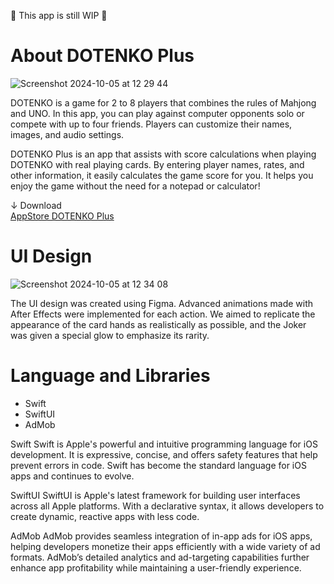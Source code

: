 🔨 This app is still WIP 🔨

# About DOTENKO Plus

![Screenshot 2024-10-05 at 12 29 44](https://github.com/user-attachments/assets/ba162d8b-c11c-47ba-96b8-528abb96f0c3)

DOTENKO is a game for 2 to 8 players that combines the rules of Mahjong and UNO. In this app, you can play against computer opponents solo or compete with up to four friends. Players can customize their names, images, and audio settings.

DOTENKO Plus is an app that assists with score calculations when playing DOTENKO with real playing cards. By entering player names, rates, and other information, it easily calculates the game score for you. It helps you enjoy the game without the need for a notepad or calculator!

↓ Download<br>
[AppStore DOTENKO Plus](https://apps.apple.com/jp/app/dotenko-plus/id6475644027?l=en-US)

# UI Design

![Screenshot 2024-10-05 at 12 34 08](https://github.com/user-attachments/assets/8e3f78c8-5632-483c-ae95-6f55227e5005)

The UI design was created using Figma. Advanced animations made with After Effects were implemented for each action. We aimed to replicate the appearance of the card hands as realistically as possible, and the Joker was given a special glow to emphasize its rarity.

# Language and Libraries
- Swift
- SwiftUI
- AdMob

Swift
Swift is Apple's powerful and intuitive programming language for iOS development. It is expressive, concise, and offers safety features that help prevent errors in code. Swift has become the standard language for iOS apps and continues to evolve.

SwiftUI
SwiftUI is Apple's latest framework for building user interfaces across all Apple platforms. With a declarative syntax, it allows developers to create dynamic, reactive apps with less code.

AdMob
AdMob provides seamless integration of in-app ads for iOS apps, helping developers monetize their apps efficiently with a wide variety of ad formats. AdMob’s detailed analytics and ad-targeting capabilities further enhance app profitability while maintaining a user-friendly experience.

